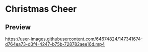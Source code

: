 # Christmas Cheer
 
## Preview

https://user-images.githubusercontent.com/64674824/147341674-d764ea73-d3f4-4247-b75b-728782aee16d.mp4

